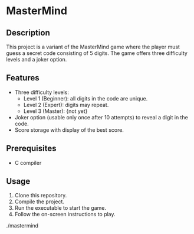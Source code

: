 # MasterMind

## Description

This project is a variant of the MasterMind game where the player must guess a secret code consisting of 5 digits. The game offers three difficulty levels and a joker option.

## Features

- Three difficulty levels:
  - Level 1 (Beginner): all digits in the code are unique.
  - Level 2 (Expert): digits may repeat.
  - Level 3 (Master): {not yet}
- Joker option (usable only once after 10 attempts) to reveal a digit in the code.
- Score storage with display of the best score.

## Prerequisites

- C compiler 

## Usage

1. Clone this repository.
2. Compile the project.
3. Run the executable to start the game.
4. Follow the on-screen instructions to play.

./mastermind
